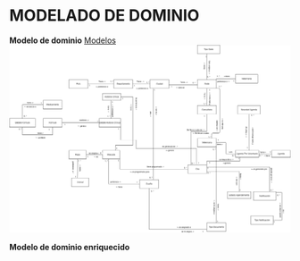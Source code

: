 # MODELADO DE DOMINIO

**Modelo de dominio** 
	[Modelos](https://app.diagrams.net/#G1biPMACpC6PVnlxnaMcAy8FE57Oh2dilD)
	<br>
	<img src="Images\Modelo-Dominio/ModeloDominio.png" alt="Modelo Dominio" width="1000">

**Modelo de dominio enriquecido** 
 